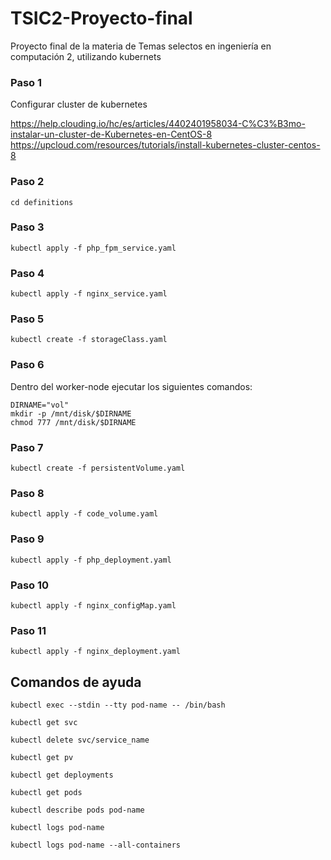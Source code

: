 # TSIC2-Proyecto-final
Proyecto final de la materia de Temas selectos en ingeniería en computación 2, utilizando kubernets

### Paso 1

Configurar cluster de kubernetes

https://help.clouding.io/hc/es/articles/4402401958034-C%C3%B3mo-instalar-un-cluster-de-Kubernetes-en-CentOS-8
https://upcloud.com/resources/tutorials/install-kubernetes-cluster-centos-8

### Paso 2
```console
cd definitions
```

### Paso 3
```console
kubectl apply -f php_fpm_service.yaml
```

### Paso 4
```console
kubectl apply -f nginx_service.yaml
```

### Paso 5
```console
kubectl create -f storageClass.yaml
```

### Paso 6

Dentro del worker-node ejecutar los siguientes comandos: 

```console
DIRNAME="vol"
mkdir -p /mnt/disk/$DIRNAME
chmod 777 /mnt/disk/$DIRNAME
```

### Paso 7
```console
kubectl create -f persistentVolume.yaml
```

### Paso 8
```console
kubectl apply -f code_volume.yaml
```

### Paso 9
```console
kubectl apply -f php_deployment.yaml
```

### Paso 10
```console
kubectl apply -f nginx_configMap.yaml
```

### Paso 11
```console
kubectl apply -f nginx_deployment.yaml
```

## Comandos de ayuda

```console
kubectl exec --stdin --tty pod-name -- /bin/bash
```


```console
kubectl get svc
```

```console
kubectl delete svc/service_name
```

```console
kubectl get pv
```

```console
kubectl get deployments
```

```console
kubectl get pods
```

```console
kubectl describe pods pod-name
```

```console
kubectl logs pod-name
```

```console
kubectl logs pod-name --all-containers
```
